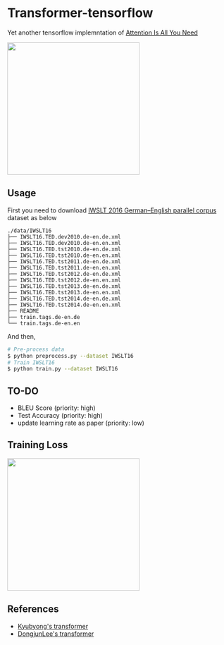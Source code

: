 # Transformer-tensorflow

Yet another tensorflow implemntation of [Attention Is All You Need](https://arxiv.org/abs/1706.03762)

<img src="https://raw.githubusercontent.com/flrngel/Transformer-tensorflow/master/resources/transformer.jpg" width=300>

## Usage

First you need to download [IWSLT 2016 German–English parallel corpus](https://wit3.fbk.eu/archive/2016-01//texts/de/en/de-en.tgz) dataset as below

```
./data/IWSLT16
├── IWSLT16.TED.dev2010.de-en.de.xml
├── IWSLT16.TED.dev2010.de-en.en.xml
├── IWSLT16.TED.tst2010.de-en.de.xml
├── IWSLT16.TED.tst2010.de-en.en.xml
├── IWSLT16.TED.tst2011.de-en.de.xml
├── IWSLT16.TED.tst2011.de-en.en.xml
├── IWSLT16.TED.tst2012.de-en.de.xml
├── IWSLT16.TED.tst2012.de-en.en.xml
├── IWSLT16.TED.tst2013.de-en.de.xml
├── IWSLT16.TED.tst2013.de-en.en.xml
├── IWSLT16.TED.tst2014.de-en.de.xml
├── IWSLT16.TED.tst2014.de-en.en.xml
├── README
├── train.tags.de-en.de
└── train.tags.de-en.en
```

And then,
```bash
# Pre-process data
$ python preprocess.py --dataset IWSLT16
# Train IWSLT16
$ python train.py --dataset IWSLT16
```

## TO-DO

- BLEU Score (priority: high)
- Test Accuracy (priority: high)
- update learning rate as paper (priority: low)

## Training Loss

<img src="https://raw.githubusercontent.com/flrngel/Transformer-tensorflow/master/resources/loss.jpg" width=300>

## References

- [Kyubyong's transformer](https://github.com/Kyubyong/transformer)
- [DongjunLee's transformer](https://github.com/DongjunLee/transformer-tensorflow)
